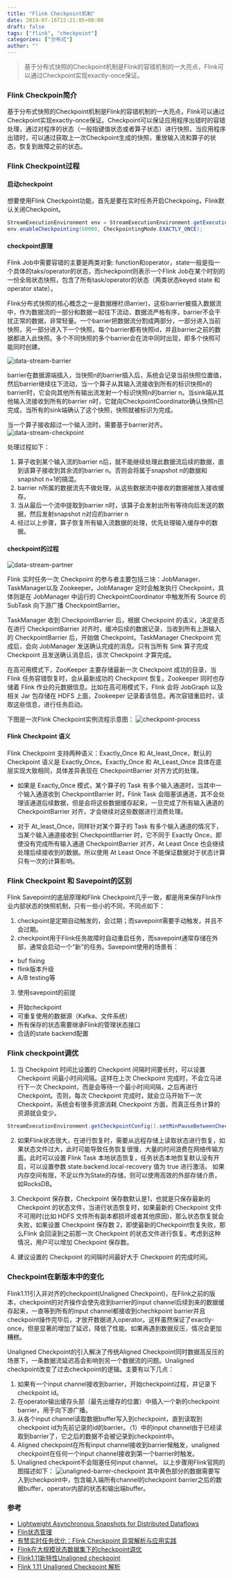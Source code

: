 ```yaml
---
title: "Flink Checkpoint机制"
date: 2019-07-16T22:21:05+08:00
draft: false
tags: ["flink", "checkpoint"]
categories: ["分布式"]
author: ""
---
```


> 基于分布式快照的Checkpoint机制是Flink的容错机制的一大亮点，Flink可以通过Checkpoint实现exactly-once保证。 

### Flink Checkpoin简介
基于分布式快照的Checkpoint机制是Flink的容错机制的一大亮点，Flink可以通过Checkpoint实现exactly-once保证。Checkpoint可以保证应用程序出错时的容错处理，通过对程序的状态（一般指键值状态或者算子状态）进行快照，当应用程序出错时，可以通过获取上一次Checkpoint生成的快照，重放输入流和算子的状态，恢复到故障之前的状态。

### Flink Checkpoint过程
#### 启动checkpoint
想要使用Flink Checkpoint功能，首先是要在实时任务开启Checkpoing，Flink默认关闭Checkpoint。
 ```java
 StreamExecutionEnvironment env = StreamExecutionEnvironment.getExecutionEnvironment();
 env.enableCheckpointing(60000, CheckpointingMode.EXACTLY_ONCE);
 ```

#### checkpoint原理
Flink Job中需要容错的主要是两类对象: function和operator，state一般是指一个具体的taks/operator的状态，而checkpoint则表示一个Flink Job在某个时刻的一份全局状态快照，包含了所有task/operator的状态（两类状态keyed  state 和 operator state）。

Flink分布式快照的核心概念之一是数据栅栏(Barrier)，这些barrier被插入数据流中，作为数据流的一部分和数据一起往下流动，数据流严格有序，barrier不会干扰正常的数据，非常轻量。一个barrier把数据流分割成两部分，一部分进入当前快照，另一部分进入下一个快照，每个barrier都有快照id，并且barrier之前的数据都进入此快照。多个不同快照的多个barrier会在流中同时出现，即多个快照可能同时创建。

![data-stream-barrier](../../static/img/20210306/data-stream-barrier.png)

barrier在数据源端插入，当快照n的barrier插入后，系统会记录当前快照位置值，然后barrier继续往下流动，当一个算子从其输入流接收到所有的标识快照n的barrier时，它会向其他所有输出流发射一个标识快照n的barrier n。当sink端从其他输入流接收到所有的barrier n时，它就向CheckpointCoordinator确认快照n已完成，当所有的sink端确认了这个快照，快照就被标识为完成。

当一个算子接收超过一个输入流时，需要基于barrier对齐。
![data-stream-checkpoint](../../static/img/20210306/data-stream-checkpoint.png)

处理过程如下：

1. 算子收到某个输入流的barrier n后，就不能继续处理此数据流后续的数据，直到该算子接收到其余流的barrier n。否则会将属于snapshot n的数据和snapshot n+1的搞混。
2. barrier n所属的数据流先不做处理，从这些数据流中接收的数据被放入接收缓存。
3. 当从最后一个流中提取到barrier n时，该算子会发射出所有等待向后发送的数据，然后发射snapshot n对应的barrier n
4. 经过以上步骤，算子恢复所有输入流数据的处理，优先处理输入缓存中的数据。

#### checkpoint的过程
![data-stream-partner](../../static/img/20210306/data-stream-partner.png)

Flink 实时任务一次 Checkpoint 的参与者主要包括三块：JobManager、TaskManager以及 Zookeeper。JobManager 定时会触发执行 Checkpoint，具体则是在 JobManager 中运行的 CheckpointCoordinator 中触发所有 Source 的 SubTask 向下游广播 CheckpointBarrier。

TaskManager 收到 CheckpointBarrier 后，根据 Checkpoint 的语义，决定是否在进行 CheckpointBarrier 对齐时，缓冲后续的数据记录，当收到所有上游输入的 CheckpointBarrier 后，开始做 Checkpoint。TaskManager Checkpoint 完成后，会向 JobManager 发送确认完成的消息。只有当所有 Sink 算子完成 Checkpoint 且发送确认消息后，该次 Checkpoint 才算完成。

在高可用模式下，ZooKeeper 主要存储最新一次 Checkpoint 成功的目录，当Flink 任务容错恢复时，会从最新成功的 Checkpoint 恢复。Zookeeper 同时也存储着 Flink 作业的元数据信息。比如在高可用模式下，Flink 会将 JobGraph 以及相关 Jar 包存储在 HDFS 上面，Zookeeper 记录着该信息。再次容错重启时，读取这些信息，进行任务启动。

下图是一次Flink Checkpoint实例流程示意图：
![checkpoint-process](../../static/img/20210306/checkpoint-process.png)

#### Flink Checkpoint 语义
Flink Checkpoint 支持两种语义：Exactly_Once 和 At_least_Once，默认的 Checkpoint 语义是 Exactly_Once。Exactly_Once 和 At_Least_Once 具体在底层实现大致相同，具体差异表现在 CheckpointBarrier 对齐方式的处理。
* 如果是 Exactly_Once 模式，某个算子的 Task 有多个输入通道时，当其中一个输入通道收到 CheckpointBarrier 时，Flink Task 会阻塞该通道，其不会处理该通道后续数据，但是会将这些数据缓存起来，一旦完成了所有输入通道的 CheckpointBarrier 对齐，才会继续对这些数据进行消费处理。

* 对于 At_least_Once，同样针对某个算子的 Task 有多个输入通道的情况下，当某个输入通道接收到 CheckpointBarrier 时，它不同于 Exactly Once，即使没有完成所有输入通道 CheckpointBarrier 对齐，At Least Once 也会继续处理后续接收到的数据。所以使用 At Least Once 不能保证数据对于状态计算只有一次的计算影响。

### Flink Checkpoint 和 Savepoint的区别
Flink Savepoint的底层原理和Flink Checkpoint几乎一致，都是用来保存Flink作业内部状态的快照机制，只有一些小的不同，不同点如下：
1. checkpoint是定期自动触发的，会过期；而savepoint需要手动触发，并且不会过期。
2. checkpoint用于Flink任务故障时自动重启任务，而savepoint通常存储在外部，通常会启动一个“新”的任务。Savepoint使用的场景有：
* buf fixing
* flink版本升级
* A/B testing等
3. 使用savepoint的前提
* 开始checkpoint
* 可重复使用的数据源（Kafka、文件系统）
* 所有保存的状态需要继承Flink的管理状态接口
* 合适的state backend配置

### Flink checkpoint调优
1. 当 Checkpoint 时间比设置的 Checkpoint 间隔时间要长时，可以设置 Checkpoint 间最小时间间隔。这样在上次 Checkpoint 完成时，不会立马进行下一次 Checkpoint，而是会等待一个最小时间间隔，之后再进行 Checkpoint。否则，每次 Checkpoint 完成时，就会立马开始下一次 Checkpoint，系统会有很多资源消耗 Checkpoint 方面，而真正任务计算的资源就会变少。
```java
StreamExecutionEnvironment.getCheckpointConfig().setMinPauseBetweenCheckpoints(milliseconds);
```

2. 如果Flink状态很大，在进行恢复时，需要从远程存储上读取状态进行恢复，如果状态文件过大，此时可能导致任务恢复很慢，大量的时间浪费在网络传输方面。此时可以设置 Flink Task 本地状态恢复，任务状态本地恢复默认没有开启，可以设置参数 state.backend.local-recovery 值为 true 进行激活。
如果内存空间有限，不足以作为State的存储，则可以使用高效的外部存储介质，如RocksDB。

3. Checkpoint 保存数，Checkpoint 保存数默认是1，也就是只保存最新的 Checkpoint 的状态文件，当进行状态恢复时，如果最新的 Checkpoint 文件不可用时(比如 HDFS 文件所有副本都损坏或者其他原因)，那么状态恢复就会失败，如果设置 Checkpoint 保存数 2，即使最新的Checkpoint恢复失败，那么Flink 会回滚到之前那一次 Checkpoint 的状态文件进行恢复。考虑到这种情况，用户可以增加 Checkpoint 保存数。

4. 建议设置的 Checkpoint 的间隔时间最好大于 Checkpoint 的完成时间。

### Checkpoint在新版本中的变化
Flink1.11引入非对齐的checkpoint(Unaligned Checkpoint)，在Flink之前的版本，checkpoint的对齐操作会使先收到barrier的input channel后续到来的数据缓存起来，一直等到所有的input channel都接收到chechkpoint barrier并且checkpoint操作完毕后，才放开数据进入operator。这样虽然保证了exactly-once，但是显著的增加了延迟，降低了性能。如果再遇到数据反压，情况会更加糟糕。

Unaligned Checkpoint的引入解决了传统Aligned Checkpoint同时数据高反压的场景下，一条数据流延迟高会影响到另一个数据流的问题。Unaligned checkpoint改变了过去checkpoint的逻辑。主要有以下几点：

1. 如果有一个input channel接收到barrier，开始checkpoint过程，并记录下checkpoint id。
2. 在operator输出缓存头部（最先出缓存的位置）中插入一个新的checkpoint barrier，用于向下游广播。
3. 从各个input channel读取数据buffer写入到checkpoint，直到读取到checkpoint id为先前记录的id的barrier。（1）中的input channel由于已经读取到barrier了，它之后的数据不会被记录到checkpoint中。
4. Aligned checkpoint在所有input channel接收到barrier候触发，unaligned checkpoint在任何一个input channel接收到第一个barrier时触发。
5. Unaligned checkpoint不会阻塞任何input channel。
以上步骤用Flink官网的图描述如下：
![unaligned-barrer-checkpoint](../../static/img/20210306/unaligned-barrer-checkpoint.png)
其中黄色部分的数据需要写入到checkpoint中，包含输入端所有channel的checkpoint barrier之后的数据buffer，operator内部的状态和输出端buffer。

### 参考
* [Lightweight Asynchronous Snapshots for Distributed Dataflows](https://arxiv.org/abs/1506.08603)
* [Flin状态管理](http://www.hobbin.wang/post/flink%E7%8A%B6%E6%80%81%E7%AE%A1%E7%90%86/)
* [有赞实时任务优化：Flink Checkpoint 异常解析与应用实践](https://mp.weixin.qq.com/s/0QRrOC7MaPHs_otAqK85ig)
* [Flink在大规模状态数据集下的checkpoint调优](https://blog.csdn.net/Androidlushangderen/article/details/85255756)
* [Flink1.11新特性Unaligned checkpoint](https://www.jianshu.com/p/c9d6e9fe900a)
* [Flink 1.11 Unaligned Checkpoint 解析](https://developer.aliyun.com/article/768710)
